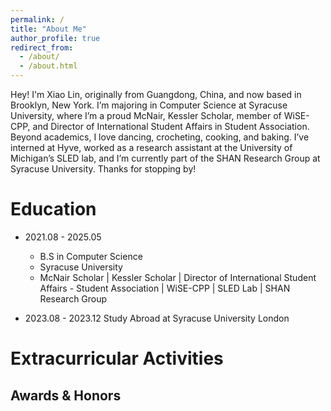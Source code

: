 ```yaml
---
permalink: /
title: "About Me"
author_profile: true
redirect_from: 
  - /about/
  - /about.html
---
```


Hey! I'm Xiao Lin, originally from Guangdong, China, and now based in Brooklyn, New York. I’m majoring in Computer Science at Syracuse University, where I’m a proud McNair, Kessler Scholar, member of WiSE-CPP, and Director of International Student Affairs in Student Association. Beyond academics, I love dancing, crocheting, cooking, and baking. I’ve interned at Hyve, worked as a research assistant at the University of Michigan’s SLED lab, and I’m currently part of the SHAN Research Group at Syracuse University. Thanks for stopping by!

Education
======
- 2021.08 - 2025.05
    - B.S in Computer Science
    - Syracuse University
    - McNair Scholar | Kessler Scholar | Director of International Student Affairs - Student Association | WiSE-CPP | SLED Lab | SHAN Research Group

- 2023.08 - 2023.12
    Study Abroad at Syracuse University London


Extracurricular Activities
======


Awards & Honors
------
